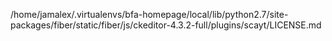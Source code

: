 /home/jamalex/.virtualenvs/bfa-homepage/local/lib/python2.7/site-packages/fiber/static/fiber/js/ckeditor-4.3.2-full/plugins/scayt/LICENSE.md